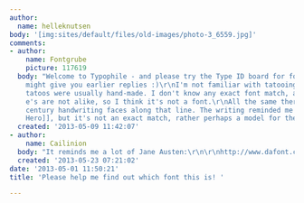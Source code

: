 ```yaml
---
author:
  name: helleknutsen
body: '[img:sites/default/files/old-images/photo-3_6559.jpg]'
comments:
- author:
    name: Fontgrube
    picture: 117619
  body: "Welcome to Typophile - and please try the Type ID board for font IDs, it
    might give you earlier replies :)\r\nI'm not familiar with tatooing, but I thought
    tatoos were usually hand-made. I don't know any exact font match, and the two
    e's are not alike, so I think it's not a font.\r\nAll the same there are 18th
    century handwriting faces along that line. The writing reminded me of [[http://www.myfonts.com/fonts/3ip/texas-hero/|Texas
    Hero]], but it's not an exact match, rather perhaps a model for the tatoo studio."
  created: '2013-05-09 11:42:07'
- author:
    name: Cailinion
  body: "It reminds me a lot of Jane Austen:\r\n\r\nhttp://www.dafont.com/search.php?q=jane+austen&text=Just+breathe"
  created: '2013-05-23 07:21:02'
date: '2013-05-01 11:50:21'
title: 'Please help me find out which font this is! '

---
```

